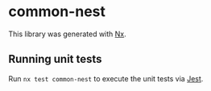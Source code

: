 # common-nest

This library was generated with [Nx](https://nx.dev).

## Running unit tests

Run `nx test common-nest` to execute the unit tests via [Jest](https://jestjs.io).
